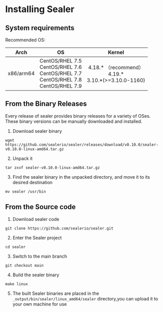 # Installing Sealer

## System requirements

Recommended OS:

|             Arch               |                                             OS                                              |                              Kernel                       |
| :----------------------------: | :-----------------------------------------------------------------------------------------: | :-------------------------------------------------------: |
|           x86/arm64            | CentOS/RHEL 7.5<br>CentOS/RHEL 7.6<br>CentOS/RHEL 7.7<br>CentOS/RHEL 7.8<br>CentOS/RHEL 7.9 | 4.18.* （recommend） <br>  4.19.*  <br> 3.10.*(>=3.10.0-1160)   |

## From the Binary Releases

Every release of sealer provides binary releases for a variety of OSes. These binary versions can be manually downloaded
and installed.

1. Download sealer binary

```shell
wget https://github.com/sealerio/sealer/releases/download/v0.10.0/sealer-v0.10.0-linux-amd64.tar.gz
```

2. Unpack it

```shell
tar zxvf sealer-v0.10.0-linux-amd64.tar.gz
```

3. Find the sealer binary in the unpacked directory, and move it to its desired destination

```shell
mv sealer /usr/bin
```

## From the Source code

1. Download sealer code

```shell
git clone https://github.com/sealerio/sealer.git
```

2. Enter the Sealer project

```shell
cd sealer
```

3. Switch to the main branch

```shell
git checkout main
```

4. Build the sealer binary

```shell
make linux
```

5. The built Sealer binaries are placed in the `_output/bin/sealer/linux_amd64/sealer` directory,you can upload it to
   your own machine for use